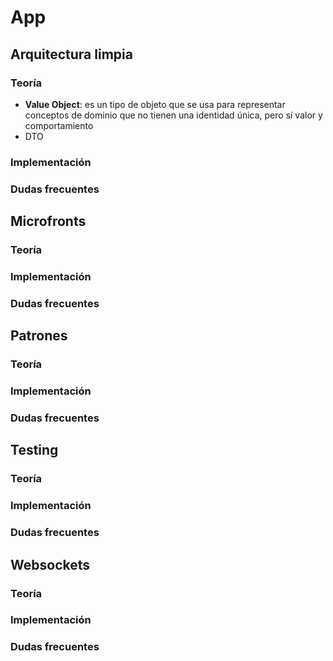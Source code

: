 # App

## Arquitectura limpia

### Teoría

- **Value Object**: es un tipo de objeto que se usa para representar conceptos de dominio que no tienen una identidad única, pero sí valor y comportamiento
- DTO

### Implementación
### Dudas frecuentes

## Microfronts

### Teoría
### Implementación
### Dudas frecuentes

## Patrones

### Teoría
### Implementación
### Dudas frecuentes

## Testing

### Teoría
### Implementación
### Dudas frecuentes

## Websockets

### Teoría
### Implementación
### Dudas frecuentes